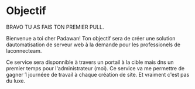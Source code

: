 # Objectif 

BRAVO TU AS FAIS TON PREMIER PULL.

Bienvenue a toi cher Padawan! Ton objectif sera de créer une solution dautomatisation de serveur web à la demande pour les professionels de laconnecteam.

Ce service sera disponnible à travers un portail à la cible mais dns un premier temps pour l'administrateur (moi). Ce service va me permettre de gagner 1 journéee de travail à chaque création de site. Et vraiment c'est pas du luxe.

